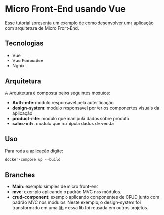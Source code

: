 # Micro Front-End usando Vue
Esse tutorial apresenta um exemplo de como desenvolver uma aplicação com arquitetura de Micro Front-End.

## Tecnologias
* Vue
* Vue Federation
* Ngnix


## Arquitetura
A Arquitetura é composta pelos seguintes modulos:

* **Auth-mfe**: modulo responsavel pela autenticação
* **design-system**: modulo responsavel por ter os componentes visuais da aplicação
* **product-mfe**: modulo que manipula dados sobre produto
* **sales-mfe**: modulo que manipula dados de venda

## Uso

Para roda a aplicação digite: 
```
docker-compose up --build
```

## Branches

* **Main**: exemplo simples de micro front-end
* **mvc**: exemplo aplicando o padrão MVC nos módulos.
* **crud-component**: exemplo aplicando componentes de CRUD junto com padrão MVC nos módulos. Neste exemplo, o design-system foi transformado em uma [lib](https://www.npmjs.com/package/design-system-paulossjunior) e essa lib foi reusada em outros projetos.